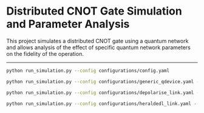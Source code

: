 # Distributed CNOT Gate Simulation and Parameter Analysis

This project simulates a distributed CNOT gate using a quantum network and allows analysis of the effect of specific quantum network parameters on the fidelity of the operation.

---

```bash
python run_simulation.py --config configurations/config.yaml

python run_simulation.py --config configurations/generic_qdevice.yaml --plot_parameter_effects single_qubit_gate_depolar_prob two_qubit_gate_depolar_prob

python run_simulation.py --config configurations/depolarise_link.yaml --plot_parameter_effects fidelity prob_success --param1_range 1.0,0.3,10 --param2_range 1.0,0.1,10

python run_simulation.py --config configurations/heraldedl_link.yaml --plot_parameter_effects length p_loss_length --param1_range 1.0,20.0,10 --param2_range 0.1,0.8,10

```